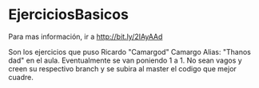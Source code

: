 # EjerciciosBasicos
Para mas información, ir a http://bit.ly/2IAyAAd

Son los ejercicios que puso Ricardo "Camargod" Camargo Alias: "Thanos dad" en el aula. Eventualmente se van poniendo 1 a 1. 
No sean vagos y creen su respectivo branch y se subira al master el codigo que mejor cuadre.
